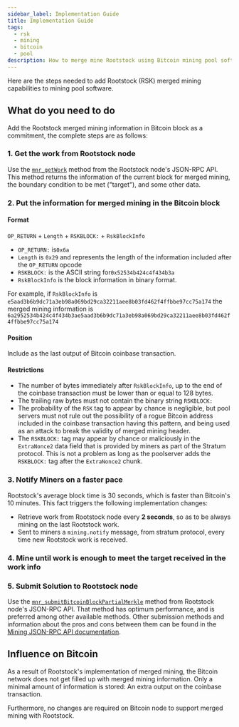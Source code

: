 ```yaml
---
sidebar_label: Implementation Guide
title: Implementation Guide
tags:
  - rsk
  - mining
  - bitcoin
  - pool
description: How to merge mine Rootstock using Bitcoin mining pool software.
---
```


Here are the steps needed to add Rootstock (RSK) merged mining capabilities to mining pool software.

## What do you need to do

Add the Rootstock merged mining information in Bitcoin block as a commitment, the complete steps are as follows:

### 1. Get the work from Rootstock node

Use the [`mnr_getWork`](/node-operators/json-rpc/methods/) method from the Rootstock node's JSON-RPC API. This method returns the information of the current block for merged mining, the boundary condition to be met ("target"), and some other data.

### 2. Put the information for merged mining in the Bitcoin block

#### Format

`OP_RETURN` + `Length` + `RSKBLOCK:` + `RskBlockInfo`

- `OP_RETURN:` is`0x6a`
- `Length` is `0x29` and represents the length of the information included after the `OP_RETURN` opcode
- `RSKBLOCK:` is the ASCII string for`0x52534b424c4f434b3a`
- `RskBlockInfo` is the block information in binary format.

For example, if `RskBlockInfo` is `e5aad3b6b9dc71a3eb98a069bd29ca32211aee8b03fd462f4ffbbe97cc75a174`
the merged mining information is `6a2952534b424c4f434b3ae5aad3b6b9dc71a3eb98a069bd29ca32211aee8b03fd462f4ffbbe97cc75a174`

#### Position

Include as the last output of Bitcoin coinbase transaction.

#### Restrictions

- The number of bytes immediately after `RskBlockInfo`, up to the end of the coinbase transaction must be lower than or equal to 128 bytes.
- The trailing raw bytes must not contain the binary string `RSKBLOCK:`
- The probability of the `RSK` tag to appear by chance is negligible, but pool servers must not rule out the possibility of a rogue Bitcoin address included in the coinbase transaction having this pattern, and being used as an attack to break the validity of merged mining header.
- The `RSKBLOCK:` tag may appear by chance or maliciously in the `ExtraNonce2` data field that is provided by miners as part of the Stratum protocol. This is not a problem as long as the poolserver adds the `RSKBLOCK:` tag after the `ExtraNonce2` chunk.

### 3. Notify Miners on a faster pace

Rootstock's average block time is 30 seconds, which is faster than Bitcoin's 10 minutes. This fact triggers the following implementation changes:

- Retrieve work from Rootstock node every **2 seconds**, so as to be always mining on the last Rootstock work.
- Sent to miners a `mining.notify` message, from stratum protocol, every time new Rootstock work is received.

### 4. Mine until work is enough to meet the target received in the work info

### 5. Submit Solution to Rootstock node

Use the [`mnr_submitBitcoinBlockPartialMerkle`](/node-operators/json-rpc/methods) method from Rootstock node's JSON-RPC API. That method has optimum performance, and is preferred among other available methods.
Other submission methods and information about the pros and cons between them can be found in the [Mining JSON-RPC API documentation](/node-operators/json-rpc).

## Influence on Bitcoin

As a result of Rootstock's implementation of merged mining, the Bitcoin network does not get filled up with merged mining information. Only a minimal amount of information is stored: An extra output on the coinbase transaction.

Furthermore, no changes are required on Bitcoin node to support merged mining with Rootstock.
